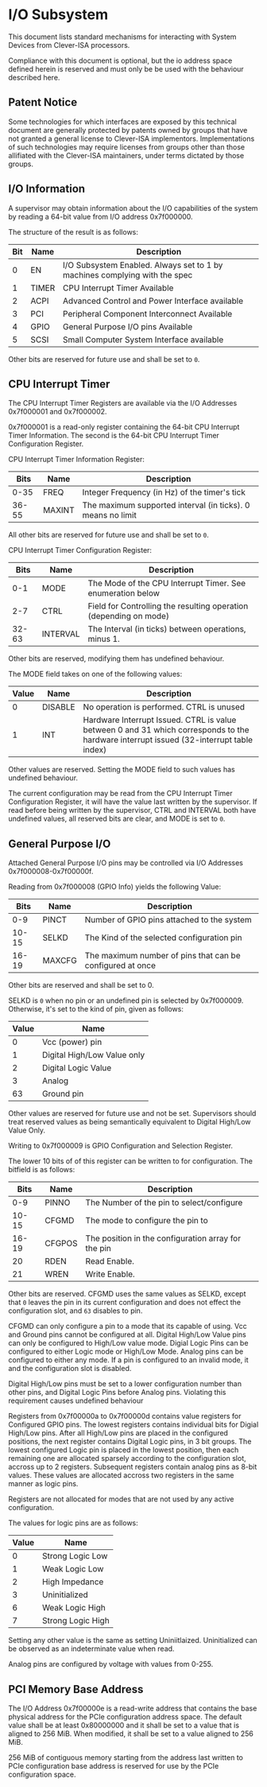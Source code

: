 # I/O Subsystem

This document lists standard mechanisms for interacting with System Devices from Clever-ISA processors. 

Compliance with this document is optional, but the io address space defined herein is reserved and must only be be used with the behaviour described here.

## Patent Notice

Some technologies for which interfaces are exposed by this technical document are generally protected by patents owned by groups that have not granted a general license to Clever-ISA implementors. 
Implementations of such technologies may require licenses from groups other than those allifiated with the Clever-ISA maintainers, under terms dictated by those groups.

## I/O Information

A supervisor may obtain information about the I/O capabilities of the system by reading a 64-bit value from I/O address 0x7f000000.

The structure of the result is as follows:

| Bit | Name | Description |
|-----|------|-------------|
| 0   | EN   | I/O Subsystem Enabled. Always set to 1 by machines complying with the spec |
| 1   | TIMER| CPU Interrupt Timer Available |
| 2   | ACPI | Advanced Control and Power Interface available | 
| 3   | PCI  | Peripheral Component Interconnect Available |
| 4   | GPIO | General Purpose I/O pins Available |
| 5   | SCSI | Small Computer System Interface available |


Other bits are reserved for future use and shall be set to `0`.

## CPU Interrupt Timer

The CPU Interrupt Timer Registers are available via the I/O Addresses 0x7f000001 and 0x7f000002.

0x7f000001 is a read-only register containing the 64-bit CPU Interrupt Timer Information. The second is the 64-bit CPU Interrupt Timer Configuration Register.

CPU Interrupt Timer Information Register:

| Bits    |  Name   | Description |
|---------|---------|-------------|
| 0-35    | FREQ    | Integer Frequency (in Hz) of the timer's tick|
| 36-55   | MAXINT  | The maximum supported interval (in ticks). 0 means no limit|


All other bits are reserved for future use and shall be set to `0`.

CPU Interrupt Timer Configuration Register:

| Bits   | Name    | Description |
|--------|---------|-------------|
| 0-1    | MODE    | The Mode of the CPU Interrupt Timer. See enumeration below |
| 2-7    | CTRL    | Field for Controlling the resulting operation (depending on mode)|
| 32-63  | INTERVAL| The Interval (in ticks) between operations, minus 1.|

Other bits are reserved, modifying them has undefined behaviour.

The MODE field takes on one of the following values:

| Value | Name  | Description |
|-------|-------|-------------|
| 0     | DISABLE| No operation is performed. CTRL is unused |
| 1     | INT   | Hardware Interrupt Issued. CTRL is value between 0 and 31 which corresponds to the hardware interrupt issued (32-interrupt table index)|

Other values are reserved. Setting the MODE field to such values has undefined behaviour.

The current configuration may be read from the CPU Interrupt Timer Configuration Register, it will have the value last written by the supervisor.
If read before being written by the supervisor, CTRL and INTERVAL both have undefined values, all reserved bits are clear, and MODE is set to `0`.

## General Purpose I/O

Attached General Purpose I/O pins may be controlled via I/O Addresses 0x7f000008-0x7f00000f. 

Reading from 0x7f000008 (GPIO Info) yields the following Value:

| Bits  | Name   | Description  |
|-------|--------|--------------|
| 0-9   | PINCT  | Number of GPIO pins attached to the system |
| 10-15 | SELKD  | The Kind of the selected configuration pin |
| 16-19 | MAXCFG | The maximum number of pins that can be configured at once |

Other bits are reserved and shall be set to 0.

SELKD is `0` when no pin or an undefined pin is selected by 0x7f000009. Otherwise, it's set to the kind of pin, given as follows:

| Value | Name |
|-------|------|
| 0     | Vcc (power) pin |
| 1     | Digital High/Low Value only |
| 2     | Digital Logic Value |
| 3     | Analog |
| 63    | Ground pin |

Other values are reserved for future use and not be set. Supervisors should treat reserved values as being semantically equivalent to Digital High/Low Value Only.

Writing to 0x7f000009 is GPIO Configuration and Selection Register. 

The lower 10 bits of of this register can be written to for configuration. The bitfield is as follows:

| Bits  | Name  | Description |
|-------|-------|-------------|
| 0-9   | PINNO | The Number of the pin to select/configure|
| 10-15 | CFGMD | The mode to configure the pin to |
| 16-19 | CFGPOS| The position in the configuration array for the pin|
| 20    | RDEN | Read Enable. |
| 21    | WREN | Write Enable.

Other bits are reserved. CFGMD uses the same values as SELKD, except that `0` leaves the pin in its current configuration and does not effect the configuration slot, and `63` disables to pin.

CFGMD can only configure a pin to a mode that its capable of using. Vcc and Ground pins cannot be configured at all.
Digital High/Low Value pins can only be configured to High/Low value mode. Digial Logic Pins can be configured to either Logic mode or High/Low Mode.
Analog pins can be configured to either any mode. If a pin is configured to an invalid mode, it and the configuration slot is disabled.

Digital High/Low pins must be set to a lower configuration number than other pins, and Digital Logic Pins before Analog pins. Violating this requirement causes undefined behaviour

Registers from 0x7f00000a to 0x7f00000d contains value registers for Configured GPIO pins.
The lowest registers contains individual bits for Digial High/Low pins. 
After all High/Low pins are placed in the configured positions, the next register contains Digital Logic pins, in 3 bit groups.
The lowest configured Logic pin is placed in the lowest position, then each remaining one are allocated sparsely according to the configuration slot, accross up to 2 registers.
Subsequent registers contain analog pins as 8-bit values. These values are allocated accross two registers in the same manner as logic pins.

Registers are not allocated for modes that are not used by any active configuration.

The values for logic pins are as follows:

| Value | Name       |
|-------|------------|
| 0     | Strong Logic Low  |
| 1     | Weak Logic Low |
| 2     | High Impedance |
| 3     | Uninitialized |
| 6     | Weak Logic High |
| 7     | Strong Logic High |

Setting any other value is the same as setting Uniniitlaized. Uninitialized can be observed as an indeterminate value when read.

Analog pins are configured by voltage with values from 0-255. 

## PCI Memory Base Address

The I/O Address 0x7f00000e is a read-write address that contains the base physical address for the PCIe configuration address space. The default value shall be at least 0x80000000 and it shall be set to a value that is aligned to 256 MiB. When modified, it shall be set to a value aligned to 256 MiB. 

256 MiB of contiguous memory starting from the address last written to PCIe configuration base address is reserved for use by the PCIe configuration space.

